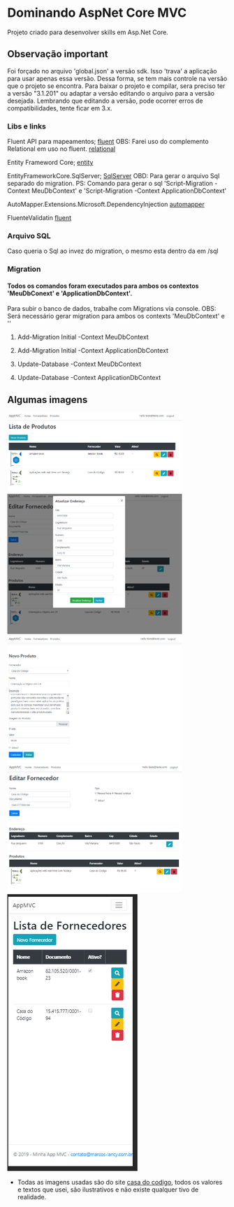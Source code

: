 # Dominando AspNet Core MVC

Projeto criado para desenvolver skills em Asp.Net Core.

## Observação important

Foi forçado no arquivo 'global.json' a versão sdk. Isso 'trava' a aplicação para usar apenas essa versão. Dessa forma, se tem mais controle na versão que o projeto se encontra.
Para baixar o projeto e compilar, sera preciso ter a versão "3.1.201" ou adaptar a versão editando o arquivo para a versão desejada. Lembrando que editando a versão, pode ocorrer erros de compatibilidades, tente ficar em 3.x.

### Libs e links
Fluent API para mapeamentos;
[fluent](https://docs.microsoft.com/pt-br/ef/ef6/modeling/code-first/fluent/types-and-properties)
OBS: Farei uso do complemento Relational em uso no fluent.
[relational](https://www.nuget.org/packages/Microsoft.EntityFrameworkCore.Relational/2.2.6)

Entity Frameword Core;
[entity](https://docs.microsoft.com/pt-br/ef/core/)

EntityFrameworkCore.SqlServer;
[SqlServer](https://www.nuget.org/packages/Microsoft.EntityFrameworkCore.SqlServer/2.2.6)
OBD: Para gerar o arquivo Sql separado do migration.
PS: Comando para gerar o sql 'Script-Migration -Context MeuDbContext' e 'Script-Migration -Context ApplicationDbContext'

AutoMapper.Extensions.Microsoft.DependencyInjection
[automapper](https://www.nuget.org/packages/AutoMapper.Extensions.Microsoft.DependencyInjection/)

FluenteValidatin
[fluent](https://fluentvalidation.net/)

### Arquivo SQL
Caso queria o Sql ao invez do migration, o mesmo esta dentro da em /sql

### Migration
#### Todos os comandos foram executados para ambos os contextos 'MeuDbConext' e 'ApplicationDbContext'.
Para subir o banco de dados, trabalhe com Migrations via console.
OBS: Será necessário gerar migration para ambos os contexts 'MeuDbContext' e ''

1. Add-Migration Initial -Context MeuDbContext
2. Add-Migration Initial -Context ApplicationDbContext

3. Update-Database -Context MeuDbContext
4. Update-Database -Context ApplicationDbContext

## Algumas imagens
<img src="img/lista-de-produtos.PNG" width="400">
<img src="img/editar-endereco.PNG" width="400">
<img src="img/cadastro-produto.PNG" width="400">
<img src="img/editar-fornecedor.PNG" width="400">
<img src="img/celular01.PNG" heigth="300">

 - Todas as imagens usadas são do site [casa do codigo](https://www.casadocodigo.com.br/), todos os valores e textos que usei, são ilustrativos e não existe qualquer tivo de realidade.

